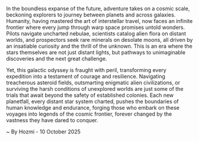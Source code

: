 
In the boundless expanse of the future, adventure takes on a cosmic scale, beckoning explorers to journey between planets and across galaxies. Humanity, having mastered the art of interstellar travel, now faces an infinite frontier where every jump through warp space promises untold wonders. Pilots navigate uncharted nebulae, scientists catalog alien flora on distant worlds, and prospectors seek rare minerals on desolate moons, all driven by an insatiable curiosity and the thrill of the unknown. This is an era where the stars themselves are not just distant lights, but pathways to unimaginable discoveries and the next great challenge.

Yet, this galactic odyssey is fraught with peril, transforming every expedition into a testament of courage and resilience. Navigating treacherous asteroid fields, outsmarting enigmatic alien civilizations, or surviving the harsh conditions of unexplored worlds are just some of the trials that await beyond the safety of established colonies. Each new planetfall, every distant star system charted, pushes the boundaries of human knowledge and endurance, forging those who embark on these voyages into legends of the cosmic frontier, forever changed by the vastness they have dared to conquer.

~ By Hozmi - 10 October 2025
